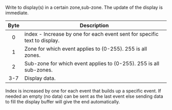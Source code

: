 Write to display(s) in a certain zone,sub-zone. The update of the display is immediate. 

 | Byte | Description                                                               | 
 | :----: | -----------                                                               | 
 | 0    | index - Increase by one for each event sent for specific text to display. | 
 | 1    | Zone for which event applies to (0-255). 255 is all zones.                | 
 | 2    | Sub-zone for which event applies to (0-255). 255 is all sub-zones.        | 
 | 3-7  | Display data.                                                             | 

Index is increased by one for each event that builds up a specific event. If needed an empty (no data) can be sent as the last event else sending data to fill the display buffer will give the end automatically. 
